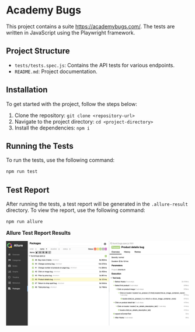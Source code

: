 # Academy Bugs

This project contains a suite https://academybugs.com/. The tests are written in JavaScript using the Playwright framework.

## Project Structure

- `tests/tests.spec.js`: Contains the API tests for various endpoints.
- `README.md`: Project documentation.

## Installation

To get started with the project, follow the steps below:

1. Clone the repository: `git clone <repository-url>`
2. Navigate to the project directory: `cd <project-directory>`
3. Install the dependencies: `npm i`

## Running the Tests

To run the tests, use the following command:

```sh
npm run test
```

## Test Report

After running the tests, a test report will be generated in the `.allure-result` directory. To view the report, use the following command:

```sh
npm run allure
```

**Allure Test Report Results**


   ![Allure Report Screenshot](./allure-report.png)

